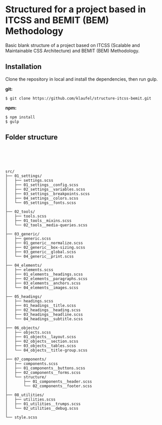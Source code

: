 # Structured for a project based in ITCSS and BEMIT (BEM) Methodology

Basic blank structure of a project based on ITCSS (Scalable and Maintainable CSS Architecture) and BEMIT (BEM) Methodology.

## Installation

Clone the repository in local and install the dependencies, then run gulp.

**git:**

```
$ git clone https://github.com/klaufel/structure-itcss-bemit.git
```

**npm:**

```
$ npm install
$ gulp

```

## Folder structure

```





src/
├── 01_settings/
│   ├── settings.scss
│   ├── 01_settings__config.scss
│   ├── 02_settings__variables.scss
│   ├── 03_settings__breakpoints.scss
│   ├── 04_settings__colors.scss
│   └── 05_settings__fonts.scss
│ 
├── 02_tools/
│   ├── tools.scss
│   ├── 01_tools__mixins.scss
│   └── 02_tools__media-queries.scss
│ 
├── 03_generic/
│   ├── generic.scss
│   ├── 01_generic__normalize.scss
│   ├── 02_generic__box-sizing.scss
│   ├── 03_generic__global.scss
│   └── 04_generic__print.scss
│ 
├── 04_elements/
│   ├── elements.scss
│   ├── 01_elements__headings.scss
│   ├── 02_elements__paragraphs.scss
│   ├── 03_elements__anchors.scss
│   └── 04_elements__images.scss
│
├── 05_headings/
│   ├── headings.scss
│   ├── 01_headings__title.scss
│   ├── 02_headings__heading.scss
│   ├── 03_headings__headline.scss
│   └── 04_headings__subtitle.scss
│ 
├── 06_objects/
│   ├── objects.scss
│   ├── 01_objects__layout.scss
│   ├── 02_objects__section.scss
│   ├── 03_objects__tables.scss
│   └── 04_objects__title-group.scss
│ 
├── 07_components/
│   ├── components.scss
│   ├── 01_components__buttons.scss
│   ├── 02_components__forms.scss
│   └── structure/
│       ├── 01_components__header.scss
│       └── 02_components__footer.scss
│ 
├── 08_utilities/
│   ├── utilities.scss
│   ├── 01_utilities__trumps.scss
│   └── 02_utilities__debug.scss
│ 
└── style.scss
```